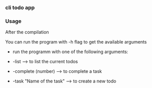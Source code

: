 ### cli todo app

### Usage

 After the compilation

You can run the program with -h flag to get the available arguments

- run the programm with one of the following arguments:

- -list --> to list the current todos
- -complete (number) --> to complete a task
- -task "Name of the task" --> to create a new todo